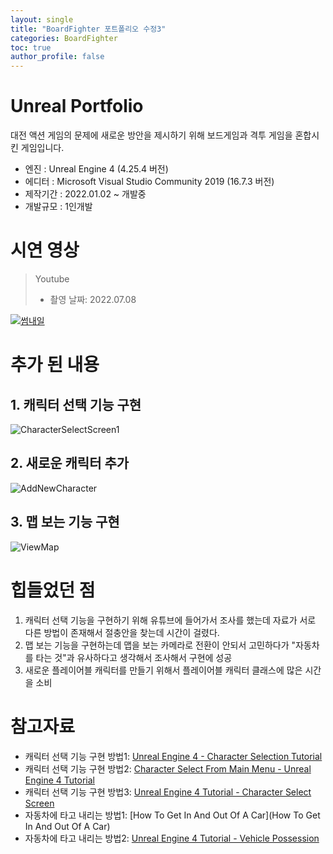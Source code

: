 ```yaml
---
layout: single
title: "BoardFighter 포트폴리오 수정3"
categories: BoardFighter
toc: true
author_profile: false
---
```


# Unreal Portfolio

대전 액션 게임의 문제에 새로운 방안을 제시하기 위해 보드게임과 격투 게임을 혼합시킨 게임입니다.

 - 엔진 : Unreal Engine 4 (4.25.4 버전)
 - 에디터 : Microsoft Visual Studio Community 2019 (16.7.3 버전)
 - 제작기간 : 2022.01.02 ~ 개발중
 - 개발규모 : 1인개발



# 시연 영상

> Youtube
>
> * 촬영 날짜: 2022.07.08

[![썸내일](http://img.youtube.com/vi/CWWGiKTLtq0/0.jpg)](https://youtu.be/CWWGiKTLtq0)



# 추가 된 내용



## 1. 캐릭터 선택 기능 구현

![CharacterSelectScreen1](..\../images\2022-08-10-Myfirstproject-progress3\CharacterSelectScreen1.png)



## 2. 새로운 캐릭터 추가

![AddNewCharacter](..\../images\2022-08-10-Myfirstproject-progress3\AddNewCharacter.png)



## 3. 맵 보는 기능 구현



![ViewMap](..\../images\2022-08-10-Myfirstproject-progress3\ViewMap.png)

# 힙들었던 점

1. 캐릭터 선택 기능을 구현하기 위해 유튜브에 들어가서 조사를 했는데 자료가 서로 다른 방법이 존재해서 절충안을 찾는데 시간이 걸렸다.
2. 맵 보는 기능을 구현하는데 맵을 보는 카메라로 전환이 안되서 고민하다가 "자동차를 타는 것"과 유사하다고 생각해서 조사해서 구현에 성공
3. 새로운 플레이어블 캐릭터를 만들기 위해서 플레이어블 캐릭터 클래스에 많은 시간을 소비



# 참고자료

* 캐릭터 선택 기능 구현 방법1:  [Unreal Engine 4 - Character Selection Tutorial](https://youtu.be/OHr1G9pGLGE)
* 캐릭터 선택 기능 구현 방법2: [Character Select From Main Menu - Unreal Engine 4 Tutorial](https://youtu.be/ziAkrTv59TA)
* 캐릭터 선택 기능 구현 방법3: [Unreal Engine 4 Tutorial - Character Select Screen](https://youtu.be/sHq69iYfd9E)
* 자동차에 타고 내리는 방법1:  [How To Get In And Out Of A Car](How To Get In And Out Of A Car)
* 자동차에 타고 내리는 방법2: [Unreal Engine 4 Tutorial - Vehicle Possession](https://youtu.be/ZTrT5qSkr8Y)

